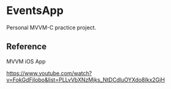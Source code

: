 # EventsApp

Personal MVVM-C practice project.

## Reference

MVVM iOS App

https://www.youtube.com/watch?v=FokGdFjIobo&list=PLLvVbXNzMjks_NtDCdluOYXdo8Ikx2GjH

